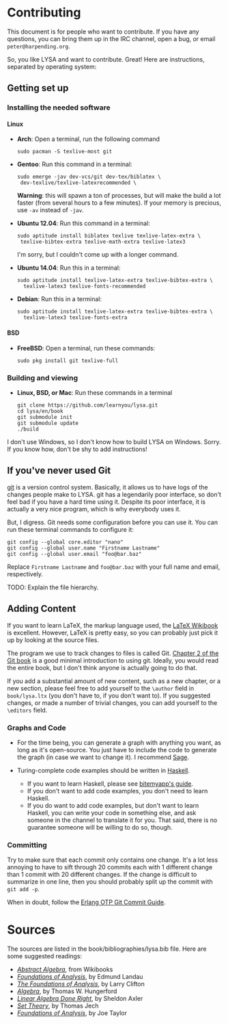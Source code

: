 # Contributing

This document is for people who want to contribute. If you have any questions,
you can bring them up in the IRC channel, open a bug, or email
`peter@harpending.org`.

So, you like LYSA and want to contribute. Great! Here are instructions,
separated by operating system:

## Getting set up

### Installing the needed software

#### Linux

*   **Arch**: Open a terminal, run the following command

        sudo pacman -S texlive-most git

*   **Gentoo**: Run this command in a terminal:

        sudo emerge -jav dev-vcs/git dev-tex/biblatex \ 
         dev-texlive/texlive-latexrecommended \

    **Warning**: this will spawn a ton of processes, but will make the
    build a lot faster (from several hours to a few minutes). If your
    memory is precious, use `-av` instead of `-jav`.

*   **Ubuntu 12.04**: Run this command in a terminal:

        sudo aptitude install biblatex texlive texlive-latex-extra \
         texlive-bibtex-extra texlive-math-extra texlive-latex3

    I'm sorry, but I couldn't come up with a longer command.

*   **Ubuntu 14.04**: Run this in a terminal:

        sudo aptitude install texlive-latex-extra texlive-bibtex-extra \
          texlive-latex3 texlive-fonts-recommended

*   **Debian**: Run this in a terminal:

        sudo aptitude install texlive-latex-extra texlive-bibtex-extra \
          texlive-latex3 texlive-fonts-extra

#### BSD

*   **FreeBSD**: Open a terminal, run these commands:

        sudo pkg install git texlive-full

### Building and viewing

*   **Linux, BSD, or Mac**: Run these commands in a terminal

        git clone https://github.com/learnyou/lysa.git
        cd lysa/en/book
        git submodule init
        git submodule update
        ./build

I don't use Windows, so I don't know how to build LYSA on
Windows. Sorry. If you know how, don't be shy to add instructions!

## If you've never used Git

[git](http://git-scm.com) is a version control system. Basically, it
allows us to have logs of the changes people make to LYSA. git has a
legendarily poor interface, so don't feel bad if you have a hard time
using it. Despite its poor interface, it is actually a very nice
program, which is why everybody uses it.

But, I digress. Git needs some configuration before you can use it. You
can run these terminal commands to configure it:

    git config --global core.editor "nano"
    git config --global user.name "Firstname Lastname"
    git config --global user.email "foo@bar.baz"

Replace `Firstname Lastname` and `foo@bar.baz` with your full name and
email, respectively.

TODO: Explain the file hierarchy.

## Adding Content

If you want to learn LaTeX, the markup language used, the
[LaTeX Wikibook](https://en.wikibooks.org/wiki/LaTeX) is
excellent. However, LaTeX is pretty easy, so you can probably just pick
it up by looking at the source files.

The program we use to track changes to files is called
Git. [Chapter 2 of the Git book](https://git-scm.herokuapp.com/book/en/v2/Git-Basics-Getting-a-Git-Repository)
is a good minimal introduction to using git. Ideally, you would read the
entire book, but I don't think anyone is actually going to do that.

If you add a substantial amount of new content, such as a new chapter,
or a new section, please feel free to add yourself to the `\author`
field in `book/lysa.ltx` (you don't have to, if you don't want to). If
you suggested changes, or made a number of trivial changes, you can add
yourself to the `\editors` field.

### Graphs and Code

* For the time being, you can generate a graph with anything you want, as long
  as it's open-source. You just have to include the code to generate the graph
  (in case we want to change it). I recommend [Sage][sage].

* Turing-complete code examples should be written in [Haskell][hs]. 
    + If you want to learn Haskell, please see [bitemyapp's guide][learnhs]. 
    + If you don't want to add code examples, you don't need to learn Haskell.
    + If you do want to add code examples, but don't want to learn Haskell, you
      can write your code in something else, and ask someone in the channel to
      translate it for you. That said, there is no guarantee someone will be
      willing to do so, though.

[agda]: http://wiki.portal.chalmers.se/agda/pmwiki.php
[coq]: https://coq.inria.fr/
[hs]: https://www.haskell.org/haskellwiki/Haskell
[idris]: http://www.idris-lang.org/
[learnhs]: https://github.com/bitemyapp/learnhaskell
[sage]: http://www.sagemath.org/

### Committing

Try to make sure that each commit only contains one change. It's a lot
less annoying to have to sift through 20 commits each with 1 different
change than 1 commit with 20 different changes. If the change is
difficult to summarize in one line, then you should probably split up
the commit with `git add -p`.

When in doubt, follow the
[Erlang OTP Git Commit Guide](https://github.com/erlang/otp/wiki/Writing-good-commit-messages).

# Sources

The sources are listed in the book/bibliographies/lysa.bib file. Here
are some suggested readings:

* *[Abstract Algebra](http://en.wikibooks.org/wiki/Abstract_Algebra)*, from Wikibooks
* *[Foundations of Analysis](http://fmi.unibuc.ro/ro/pdf/2008/catedre/analiza/miculescu_r/Landau.pdf)*, by Edmund Landau
* *[The Foundations of Analysis](http://arxiv.org/pdf/1303.6576.pdf)*, by Larry Clifton
* *[Algebra](http://stealcode.com/misc/algebra/Hungerford_grad.pdf)*, by Thomas W. Hungerford
* *[Linear Algebra Done Right](http://genes.mit.edu/burgelab/yarden/linear_algebra_done_right.pdf)*, by Sheldon Axler
* *[Set Theory](https://logic.wikischolars.columbia.edu/file/view/Jech,+T.+J.+%282003%29.+Set+Theory+%28The+3rd+millennium+ed.%29.pdf)*, by Thomas Jech
* *[Foundations of Analysis](http://www.lemiller.net/media/classfiles/notes.pdf)*, by Joe Taylor

[emacs]: https://www.gnu.org/software/emacs/
[gitscm]: http://git-scm.com/
[magit]: https://magit.github.io/
[progit]: http://git-scm.com/book/en/v2
[texlive]: https://www.tug.org/texlive/
